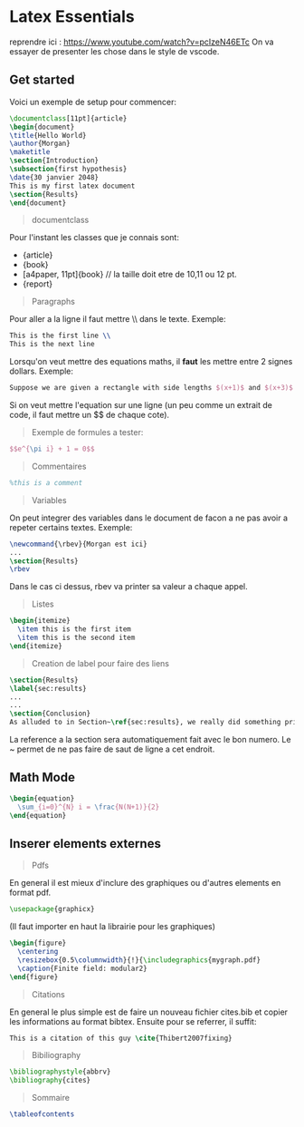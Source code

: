 # Latex Essentials
reprendre ici :
https://www.youtube.com/watch?v=pcIzeN46ETc
On va essayer de presenter les chose dans le style de vscode.

## Get started
Voici un exemple de setup pour commencer:
```tex
\documentclass[11pt]{article}
\begin{document}
\title{Hello World}
\author{Morgan}
\maketitle
\section{Introduction}
\subsection{first hypothesis}
\date{30 janvier 2048}
This is my first latex document
\section{Results}
\end{document}
```

> documentclass

Pour l'instant les classes que je connais sont:
  - {article}
  - {book}
  - [a4paper, 11pt]{book} // la taille doit etre de 10,11 ou 12 pt.
  - {report}

> Paragraphs

Pour aller a la ligne il faut mettre \\\ dans le texte. Exemple:
```tex
This is the first line \\
This is the next line
```

Lorsqu'on veut mettre des equations maths, il **faut** les mettre entre 2 signes dollars. Exemple:
```tex
Suppose we are given a rectangle with side lengths $(x+1)$ and $(x+3)$. Then the equation $A=x^2+4x+3$ represents the area of the rectangle.
```
Si on veut mettre l'equation sur une ligne (un peu comme un extrait de code, il faut mettre un $$ de chaque cote).

> Exemple de formules a tester:
```tex
$$e^{\pi i} + 1 = 0$$
```

> Commentaires
```tex
%this is a comment
```

> Variables

On peut integrer des variables dans le document de facon a ne pas avoir a repeter certains textes. Exemple:
```tex
\newcommand{\rbev}{Morgan est ici}
...
\section{Results}
\rbev
```
Dans le cas ci dessus, rbev va printer sa valeur a chaque appel.

> Listes
```tex
\begin{itemize}
  \item this is the first item
  \item this is the second item
\end{itemize}
```

> Creation de label pour faire des liens
```tex
\section{Results}
\label{sec:results}
...
...
\section{Conclusion}
As alluded to in Section~\ref{sec:results}, we really did something prior...
```
La reference a la section sera automatiquement fait avec le bon numero.
Le ~ permet de ne pas faire de saut de ligne a cet endroit.

## Math Mode
```tex
\begin{equation}
  \sum_{i=0}^{N} i = \frac{N(N+1)}{2}
\end{equation}
```

## Inserer elements externes
> Pdfs

En general il est mieux d'inclure des graphiques ou d'autres elements en format pdf.
```tex
\usepackage{graphicx}
```
(Il faut importer en haut la librairie pour les graphiques)
```tex
\begin{figure}
  \centering
  \resizebox{0.5\columnwidth}{!}{\includegraphics{mygraph.pdf}
  \caption{Finite field: modular2}
\end{figure}
```

> Citations 

En general le plus simple est de faire un nouveau fichier cites.bib et copier les informations au format bibtex.
Ensuite pour se referrer, il suffit:
```tex
This is a citation of this guy \cite{Thibert2007fixing}
```

> Bibiliography

```tex
\bibliographystyle{abbrv}
\bibliography{cites}
```

> Sommaire
```tex
\tableofcontents
```